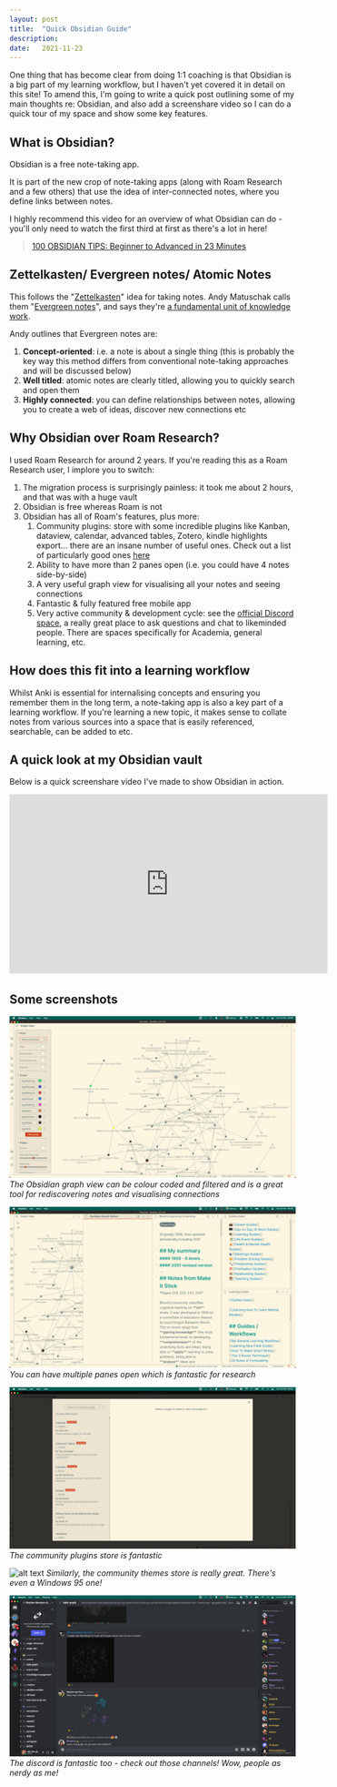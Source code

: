 ```yaml
---
layout: post
title:  "Quick Obsidian Guide"
description: 
date:   2021-11-23
---
```


One thing that has become clear from doing 1:1 coaching is that Obsidian is a big part of my learning workflow, but I haven't yet covered it in detail on this site! To amend this, I'm going to write a quick post outlining some of my main thoughts re: Obsidian, and also add a screenshare video so I can do a quick tour of my space and show some key features. 

## What is Obsidian?

Obsidian is a free note-taking app.

It is part of the new crop of note-taking apps (along with Roam Research and a few others) that use the idea of inter-connected notes, where you define links between notes. 

I highly recommend this video for an overview of what Obsidian can do - you'll only need to watch the first third at first as there's a lot in here! 

> [100 OBSIDIAN TIPS: Beginner to Advanced in 23 Minutes](https://www.youtube.com/watch?v=wKNWMBeGCuU)

## Zettelkasten/ Evergreen notes/ Atomic Notes

This follows the "[Zettelkasten](https://zenkit.com/en/blog/a-beginners-guide-to-the-zettelkasten-method/)" idea for taking notes. Andy Matuschak calls them "[Evergreen notes](https://notes.andymatuschak.org/Evergreen_notes)", and says they're [a fundamental unit of knowledge work](https://notes.andymatuschak.org/z3SjnvsB5aR2ddsycyXofbYR7fCxo7RmKW2be). 

Andy outlines that Evergreen notes are:
1. **Concept-oriented**: i.e. a note is about a single thing (this is probably the key way this method differs from conventional note-taking approaches and will be discussed below)
2. **Well titled**: atomic notes are clearly titled, allowing you to quickly search and open them
3. **Highly connected**: you can define relationships between notes, allowing you to create a web of ideas, discover new connections etc

## Why Obsidian over Roam Research?

I used Roam Research for around 2 years. If you're reading this as a Roam Research user, I implore you to switch:

1. The migration process is surprisingly painless: it took me about 2 hours, and that was with a huge vault
2. Obsidian is free whereas Roam is not
3. Obsidian has all of Roam's features, plus more:
	1. Community plugins: store with some incredible plugins like Kanban, dataview, calendar, advanced tables, Zotero, kindle highlights export... there are an insane number of useful ones. Check out a list of particularly good ones [here](https://www.obsidianroundup.org/plugins/)
	2. Ability to have more than 2 panes open (i.e. you could have 4 notes side-by-side)
	3. A very useful graph view for visualising all your notes and seeing connections
	4. Fantastic & fully featured free mobile app
	5. Very active community & development cycle: see the [official Discord space](https://obsidian.md/community), a really great place to ask questions and chat to likeminded people. There are spaces specifically for Academia, general learning, etc.

## How does this fit into a learning workflow

Whilst Anki is essential for internalising concepts and ensuring you remember them in the long term, a note-taking app is also a key part of a learning workflow. If you're learning a new topic, it makes sense to collate notes from various sources into a space that is easily referenced, searchable, can be added to etc. 

## A quick look at my Obsidian vault
Below is a quick screenshare video I've made to show Obsidian in action.

<iframe width="560" height="315" src="https://www.youtube.com/embed/UXWbjAmS58k" title="YouTube video player" frameborder="0" allow="accelerometer; autoplay; clipboard-write; encrypted-media; gyroscope; picture-in-picture" allowfullscreen></iframe>

## Some screenshots

![alt text](/images/obsidian__ea_graph.png)
*The Obsidian graph view can be colour coded and filtered and is a great tool for rediscovering notes and visualising connections*

![alt text](/images/obsidian__multiple_panes.png)
*You can have multiple panes open which is fantastic for research*

![alt text](/images/obsidian__plugins.png)
*The community plugins store is fantastic*

![alt text](/images/obsidian__ea_themes.png)
*Similarly, the community themes store is really great. There's even a Windows 95 one!*

![alt text](/images/obsidian__discord.png)
*The discord is fantastic too - check out those channels! Wow, people as nerdy as me!*